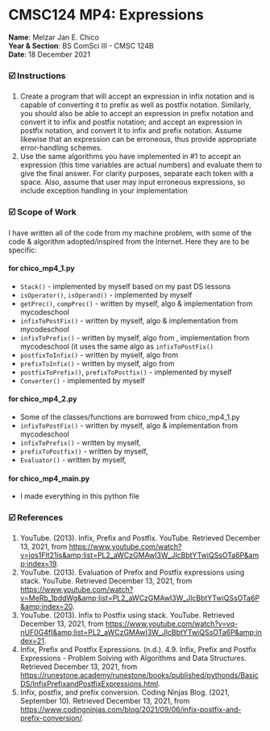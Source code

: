 # CMSC124 MP4: Expressions
**Name**: Melzar Jan E. Chico  
**Year & Section**: BS ComSci III - CMSC 124B  
**Date**: 18 December 2021

### ☑️ Instructions

1. Create a program that will accept an expression in infix notation and is capable of converting it to prefix as well as postfix notation. Similarly, you should also be able to accept an expression in prefix notation and convert it to infix and postfix notation; and accept an expression in postfix notation, and convert it to infix and prefix notation. Assume likewise that an expression can be erroneous, thus provide appropriate error-handling schemes.
2. Use the same algorithms you have implemented in #1 to accept an expression (this time variables are actual numbers) and evaluate them to give the final answer. For clarity purposes, separate each token with a space. Also, assume that user may input erroneous expressions, so include exception handling in your implementation

### ☑️ Scope of Work
I have written all of the code from my machine problem, with some of the code & algorithm adopted/inspired from the Internet. Here they are to be specific:

#### for chico_mp4_1.py
- `Stack()` - implemented by myself based on my past DS lessons
- `isOperator()`, `isOperand()` - implemented by myself
- `getPrec()`, `compPrec()` - written by myself, algo & implementation from mycodeschool
- `infixToPostFix()` - written by myself, algo & implementation from mycodeschool
- `infixToPrefix()` - written by myself, algo from , implementation from mycodeschool (it uses the same algo as `infixToPostFix()`
- `postfixToInfix()` - written by myself, algo from
- `prefixToInfix()` - written by myself, algo from
- `postfixToPrefix()`, `prefixToPostfix()` - implemented by myself
- `Converter()` - implemented by myself

#### for chico_mp4_2.py
- Some of the classes/functions are borrowed from chico_mp4_1.py
- `infixToPostFix()` - written by myself, algo & implementation from mycodeschool
- `infixToPrefix()` - written by myself, 
- `prefixToPostfix()` - written by myself, 
- `Evaluator()` - written by myself,

#### for chico_mp4_main.py
- I made everything in this python file

### ☑️ References

1. YouTube. (2013). Infix, Prefix and Postfix. YouTube. Retrieved December 13, 2021, from https://www.youtube.com/watch?v=jos1Flt21is&amp;list=PL2_aWCzGMAwI3W_JlcBbtYTwiQSsOTa6P&amp;index=19. 
2. YouTube. (2013). Evaluation of Prefix and Postfix expressions using stack. YouTube. Retrieved December 13, 2021, from https://www.youtube.com/watch?v=MeRb_1bddWg&amp;list=PL2_aWCzGMAwI3W_JlcBbtYTwiQSsOTa6P&amp;index=20. 
3. YouTube. (2013). Infix to Postfix using stack. YouTube. Retrieved December 13, 2021, from https://www.youtube.com/watch?v=vq-nUF0G4fI&amp;list=PL2_aWCzGMAwI3W_JlcBbtYTwiQSsOTa6P&amp;index=21. 
4. Infix, Prefix and Postfix Expressions. (n.d.). 4.9. Infix, Prefix and Postfix Expressions - Problem Solving with Algorithms and Data Structures. Retrieved December 13, 2021, from https://runestone.academy/runestone/books/published/pythonds/BasicDS/InfixPrefixandPostfixExpressions.html. 
5. Infix, postfix, and prefix conversion. Coding Ninjas Blog. (2021, September 10). Retrieved December 13, 2021, from https://www.codingninjas.com/blog/2021/09/06/infix-postfix-and-prefix-conversion/.